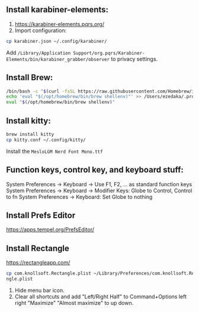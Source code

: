 ## Install karabiner-elements:
1. https://karabiner-elements.pqrs.org/
2. Import configuration:
```sh
cp karabiner.json ~/.config/karabiner/
```
Add `/Library/Application Support/org.pqrs/Karabiner-Elements/bin/karabiner_grabber/observer` to privacy settings.

## Install Brew:
```sh
/bin/bash -c "$(curl -fsSL https://raw.githubusercontent.com/Homebrew/install/HEAD/install.sh)"
echo 'eval "$(/opt/homebrew/bin/brew shellenv)"' >> /Users/ezedaka/.profile
eval "$(/opt/homebrew/bin/brew shellenv)"
```

## Install kitty:
```sh
brew install kitty
cp kitty.conf ~/.config/kitty/
```
Install the `MesloLGM Nerd Font Mono.ttf`

## Function keys, control key, and keyboard stuff:
System Preferences -> Keyboard -> Use F1, F2, ... as standard function keys
System Preferences -> Keyboard -> Modifier Keys: Globe to Control, Control to fn
System Preferences -> Keyboard: Set Globe to nothing

## Install Prefs Editor
https://apps.tempel.org/PrefsEditor/

## Install Rectangle
https://rectangleapp.com/
```sh
cp com.knollsoft.Rectangle.plist ~/Library/Preferences/com.knollsoft.Recta
ngle.plist
```
1. Hide menu bar icon.
2. Clear all shortcuts and add "Left/Right Half" to Command+Options left right "Maximize" "Almost maximize" to up down.

